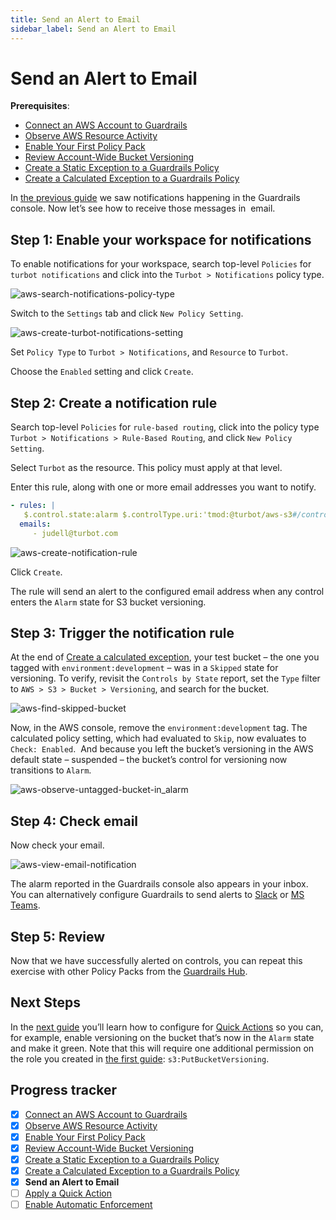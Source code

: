 ```yaml
---
title: Send an Alert to Email
sidebar_label: Send an Alert to Email
---
```



# Send an Alert to Email

**Prerequisites**: 

- [Connect an AWS Account to Guardrails](/guardrails/docs/getting-started/getting-started-aws/connect-an-account/)
- [Observe AWS Resource Activity](/guardrails/docs/getting-started/getting-started-aws/observe-aws-activity/)
- [Enable Your First Policy Pack](/guardrails/docs/getting-started/getting-started-aws/enable-policy-pack/)
- [Review Account-Wide Bucket Versioning](/guardrails/docs/getting-started/getting-started-aws/review-account-wide/)
- [Create a Static Exception to a Guardrails Policy](/guardrails/docs/getting-started/getting-started-aws/create-static-exception/)
- [Create a Calculated Exception to a Guardrails Policy](/guardrails/docs/getting-started/getting-started-aws/create-calculated-exception/)


In [the previous guide](/guardrails/docs/getting-started/getting-started-aws/create-calculated-exception) we saw notifications happening in the Guardrails console. Now let’s see how to receive those messages in  email. 

## Step 1: Enable your workspace for notifications

  
To enable notifications for your workspace, search top-level `Policies` for `turbot notifications` and click into the `Turbot > Notifications` policy type.  
<p><img alt="aws-search-notifications-policy-type" src="/images/docs/guardrails/getting-started/getting-started-aws/send-alert-to-email/aws-search-notifications-policy-type.png"/></p>  


Switch to the `Settings` tab and click `New Policy Setting`.
<p><img alt="aws-create-turbot-notifications-setting" src="/images/docs/guardrails/getting-started/getting-started-aws/send-alert-to-email/aws-create-turbot-notifications-setting.png"/></p>  
  
Set `Policy Type` to `Turbot > Notifications`, and `Resource` to `Turbot`.

Choose the `Enabled` setting and click `Create`.

## Step 2: Create a notification rule

Search top-level `Policies` for `rule-based routing`, click into the policy type `Turbot > Notifications > Rule-Based Routing`, and click `New Policy Setting`.  
  
Select `Turbot` as the resource. This policy must apply at that level.  
  
Enter this rule, along with one or more email addresses you want to notify.  
  
```yaml
- rules: |
   $.control.state:alarm $.controlType.uri:'tmod:@turbot/aws-s3#/control/types/bucketVersioning'
  emails:
     - judell@turbot.com
```  
<p><img alt="aws-create-notification-rule" src="/images/docs/guardrails/getting-started/getting-started-aws/send-alert-to-email/aws-create-notification-rule.png"/></p>

Click `Create`.  


The rule will send an alert to the configured email address when any control enters the `Alarm` state for S3 bucket versioning.

## Step 3: Trigger the notification rule

At the end of [Create a calculated exception](/guardrails/getting-started/getting-started-aws/create_calculated_exception), your test bucket – the one you tagged with `environment:development` – was in a `Skipped` state for versioning. To verify, revisit the `Controls by State` report, set the `Type` filter to `AWS > S3 > Bucket > Versioning`, and search for the bucket.
<p><img alt="aws-find-skipped-bucket" src="/images/docs/guardrails/getting-started/getting-started-aws/send-alert-to-email/aws-find-skipped-bucket.png"/></p>

Now, in the AWS console, remove the `environment:development` tag. The calculated policy setting, which had evaluated to `Skip`, now evaluates to `Check: Enabled`.  And because you left the bucket’s versioning in the AWS default state – suspended – the bucket’s control for versioning now transitions to `Alarm`.   
<p><img alt="aws-observe-untagged-bucket-in_alarm" src="/images/docs/guardrails/getting-started/getting-started-aws/send-alert-to-email/aws-observe-untagged-bucket-in-alarm.png"/></p>  


## Step 4: Check email

  
Now check your email.
<p><img alt="aws-view-email-notification" src="/images/docs/guardrails/getting-started/getting-started-aws/send-alert-to-email/aws-view-email-notification.png"/></p>

  
The alarm reported in the Guardrails console also appears in your inbox. You can alternatively configure Guardrails to send alerts to [Slack]([guardrails/docs/guides/notifications/templates#example-slack-template](https://turbot.com/guardrails/docs/guides/notifications/templates#example-slack-template)) or [MS Teams](/guardrails/docs/guides/notifications/templates#example-ms-teams-template).

## Step 5: Review

Now that we have successfully alerted on controls, you can repeat this exercise with other Policy Packs from the [Guardrails Hub](hub.guardrails.com). 

## Next Steps

In the [next guide](/guardrails/docs/getting-started/getting-started-aws/apply-quick-action) you’ll learn how to configure for [Quick Actions]([/guardrails/docs/guides/quick-actions](https://turbot.com/guardrails/docs/guides/quick-actions#enabling-quick-actions)) so you can, for example, enable versioning on the bucket that’s now in the `Alarm` state and make it green. Note that this will require one additional permission on the role you created in [the first guide]([/](https://turbot.com/guardrails/docs/guides/notifications/templates#example-slack-template)guardrails/docs/getting-started/getting-started-aws/connect-an-account): `s3:PutBucketVersioning`. 


## Progress tracker

- [x] [Connect an AWS Account to Guardrails](path)
- [x] [Observe AWS Resource Activity](path)
- [x] [Enable Your First Policy Pack](path)
- [x] [Review Account-Wide Bucket Versioning](path)
- [x] [Create a Static Exception to a Guardrails Policy](path)
- [x] [Create a Calculated Exception to a Guardrails Policy](path)
- [x] **Send an Alert to Email**
- [ ] [Apply a Quick Action](path)
- [ ] [Enable Automatic Enforcement](path)
